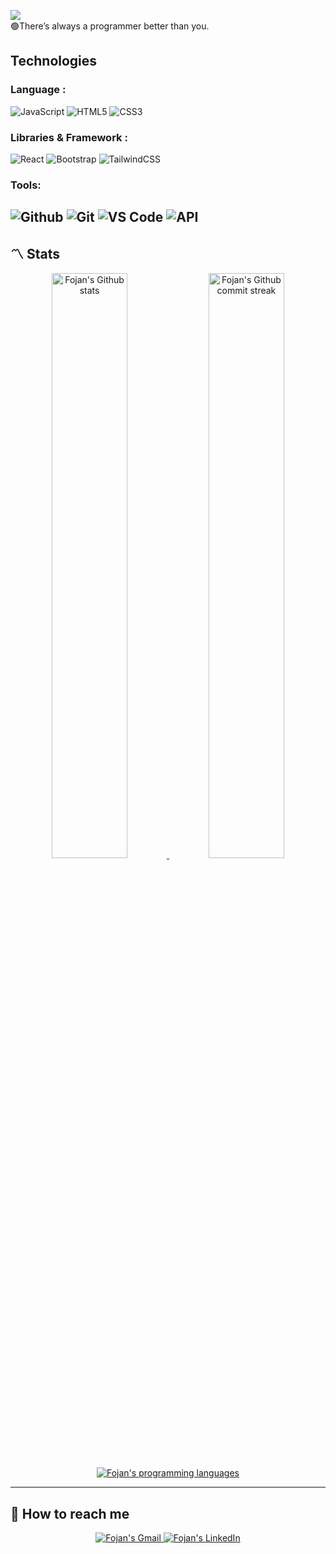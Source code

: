 ![](https://komarev.com/ghpvc/?username=fojanb)<br/>
:green_circle:There’s always a programmer better than you.
## **Technologies**
### Language :
![JavaScript](https://img.shields.io/badge/-JavaScript-%23F7DF1C?style=for-the-badge&logo=javascript&logoColor=000000&labelColor=%23F7DF1C&color=%23FFCE5A)
![HTML5](https://img.shields.io/badge/-HTML5-%23E44D27?style=for-the-badge&logo=html5&logoColor=ffffff)
![CSS3](https://img.shields.io/badge/-CSS3-%231572B6?style=for-the-badge&logo=css3)
### Libraries & Framework :

![React](https://img.shields.io/badge/-React%20JS-007ACC?style=for-the-badge&logo=react&logoColor=ffffff)
![Bootstrap](https://img.shields.io/badge/-Bootstrap-563D7C?style=for-the-badge&logo=bootstrap&logoColor=ffffff)
![TailwindCSS](https://img.shields.io/badge/-Tailwind%20CSS-22D3EE?style=for-the-badge&logo=tailwindcss&logoColor=ffffff)

### Tools:

![Github](https://img.shields.io/badge/-Github-444444?style=for-the-badge&logo=github&logoColor=ffffff)
![Git](https://img.shields.io/badge/-Git-000000?style=for-the-badge&logo=git&logoColor=ffffff)
![VS Code](http://img.shields.io/badge/-VS%20Code-007ACC?style=for-the-badge&logo=visual-studio-code&logoColor=ffffff)
![API](https://user-images.githubusercontent.com/23070621/230546269-5d707b7d-2119-4079-b5f7-8643bb99f64b.png)
---

## **:part_alternation_mark: Stats**

<div align="left" style="text-align:center">
    <a href="#">
        <img width="49%" src="https://github-readme-stats.vercel.app/api?username=fojanb&show_icons=true&theme=prussian&count_private=true"
            alt="Fojan's Github stats">
    </a>
    <a href="#">
        <img width="49%" src="https://github-readme-streak-stats.herokuapp.com/?user=fojanb&theme=prussian"
            alt="Fojan's Github commit streak">
    </a>
       <a href="#">
        <img src="https://github-readme-stats.vercel.app/api/top-langs/?username=fojanb&layout=compact&theme=blueberry&langs_count=4" alt="Fojan's programming languages"/>
    </a>
<!--     <a href="https://wakatime.com/@d02b98bb-107e-4342-a6ae-9730341305b7/">
        <img width="40%" src="https://wakatime.com/share/@d02b98bb-107e-4342-a6ae-9730341305b7/a14535da-67f8-49b0-a5ec-c4b08b8e9438.svg"
            alt="Fojan's wakatime last year stats">
    </a> -->
</div>

---

## **:raising_hand: How to reach me**

<div align="center" style="text-align:center">
    <a href="mailto:fojanbabaali@gmail.com">
        <img src="https://img.shields.io/badge/-Gmail-EA4335?style=for-the-badge&logo=Gmail&logoColor=white"
            alt="Fojan's Gmail">
    </a>
    <a href="https://www.linkedin.com/in/fojanbabaali/">
        <img src="https://img.shields.io/badge/LinkedIn-0A66C2?style=for-the-badge&logo=linkedin&logoColor=white"
            alt="Fojan's LinkedIn">
    </a>
</div>


